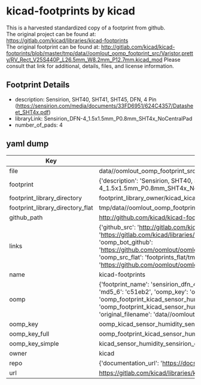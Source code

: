 # kicad-footprints by kicad  
This is a harvested standardized copy of a footprint from github.  
The original project can be found at:  
https://gitlab.com/kicad/libraries/kicad-footprints  
The original footprint can be found at:
http://gitlab.com/kicad/kicad-footprints/blob/master/tmp/data//oomlout_oomp_footprint_src/Varistor.pretty/RV_Rect_V25S440P_L26.5mm_W8.2mm_P12.7mm.kicad_mod
Please consult that link for additional, details, files, and license information.  
## Footprint Details
* description: Sensirion, SHT40, SHT41, SHT45, DFN, 4 Pin (https://sensirion.com/media/documents/33FD6951/624C4357/Datasheet_SHT4x.pdf)  
* libraryLink: Sensirion_DFN-4_1.5x1.5mm_P0.8mm_SHT4x_NoCentralPad  
* number_of_pads: 4  
## yaml dump  
| Key | Value |  
| --- | --- |  
| file | data//oomlout_oomp_footprint_src/kicad-footprints/Sensor_Humidity.pretty/Sensirion_DFN-4_1.5x1.5mm_P0.8mm_SHT4x_NoCentralPad.kicad_mod |  
| footprint | {'description': 'Sensirion, SHT40, SHT41, SHT45, DFN, 4 Pin (https://sensirion.com/media/documents/33FD6951/624C4357/Datasheet_SHT4x.pdf)', 'libraryLink': 'Sensirion_DFN-4_1.5x1.5mm_P0.8mm_SHT4x_NoCentralPad', 'number_of_pads': 4} |  
| footprint_library_directory | footprint_library_owner/kicad_kicad-footprints/ |  
| footprint_library_directory_flat | tmp/data//oomlout_oomp_footprint_src/footprints_flat/kicad_sensor_humidity_sensirion_dfn_4_1_5x1_5mm_p0_8mm_sht4x_nocentralpad/working |  
| github_path | http://github.com/kicad/kicad-footprints/blob/master/tmp/data//oomlout_oomp_footprint_src/Sensor_Humidity.pretty/Sensirion_DFN-4_1.5x1.5mm_P0.8mm_SHT4x_NoCentralPad.kicad_mod |  
| links | {'github_src': 'http://gitlab.com/kicad/kicad-footprints/blob/master/tmp/data//oomlout_oomp_footprint_src/Varistor.pretty/RV_Rect_V25S440P_L26.5mm_W8.2mm_P12.7mm.kicad_mod', 'github_src_repo': 'https://gitlab.com/kicad/libraries/kicad-footprints', 'oomp_bot': 'tmp/data//oomlout_oomp_footprint_src/footprints/kicad_sensor_humidity_sensirion_dfn_4_1_5x1_5mm_p0_8mm_sht4x_nocentralpad/working', 'oomp_bot_github': 'https://github.com/oomlout/oomlout_oomp_footprint_bot/tree/main/tmp/data//oomlout_oomp_footprint_src/footprints/kicad_sensor_humidity_sensirion_dfn_4_1_5x1_5mm_p0_8mm_sht4x_nocentralpad/working', 'oomp_src_flat': 'footprints_flat/tmp/data//oomlout_oomp_footprint_src/footprints_flat/kicad_sensor_humidity_sensirion_dfn_4_1_5x1_5mm_p0_8mm_sht4x_nocentralpad/working', 'oomp_src_flat_github': 'https://github.com/oomlout/oomlout_oomp_footprint_src/tree/main/tmp/data//oomlout_oomp_footprint_src/footprints_flat/kicad_sensor_humidity_sensirion_dfn_4_1_5x1_5mm_p0_8mm_sht4x_nocentralpad/working'} |  
| name | kicad-footprints |  
| oomp | {'footprint_name': 'sensirion_dfn_4_1_5x1_5mm_p0_8mm_sht4x_nocentralpad', 'library_name': 'sensor_humidity', 'md5': 'c51eb2dcf29838807ddcb0699c95fbee', 'md5_10': 'c51eb2dcf2', 'md5_5': 'c51eb', 'md5_6': 'c51eb2', 'oomp_key': 'oomp_kicad_sensor_humidity_sensirion_dfn_4_1_5x1_5mm_p0_8mm_sht4x_nocentralpad', 'oomp_key_extra': 'oomp_footprint_kicad_sensor_humidity_sensirion_dfn_4_1_5x1_5mm_p0_8mm_sht4x_nocentralpad', 'oomp_key_full': 'oomp_footprint_kicad_sensor_humidity_sensirion_dfn_4_1_5x1_5mm_p0_8mm_sht4x_nocentralpad_c51eb2', 'oomp_key_simple': 'kicad_sensor_humidity_sensirion_dfn_4_1_5x1_5mm_p0_8mm_sht4x_nocentralpad', 'original_filename': 'data//oomlout_oomp_footprint_src/kicad-footprints/Sensor_Humidity.pretty/Sensirion_DFN-4_1.5x1.5mm_P0.8mm_SHT4x_NoCentralPad.kicad_mod', 'owner_name': 'kicad'} |  
| oomp_key | oomp_kicad_sensor_humidity_sensirion_dfn_4_1_5x1_5mm_p0_8mm_sht4x_nocentralpad |  
| oomp_key_full | oomp_footprint_kicad_sensor_humidity_sensirion_dfn_4_1_5x1_5mm_p0_8mm_sht4x_nocentralpad |  
| oomp_key_simple | kicad_sensor_humidity_sensirion_dfn_4_1_5x1_5mm_p0_8mm_sht4x_nocentralpad |  
| owner | kicad |  
| repo | {'documentation_url': 'https://docs.github.com/rest/repos/repos#get-a-repository', 'message': 'Not Found'} |  
| url | https://gitlab.com/kicad/libraries/kicad-footprints |  

